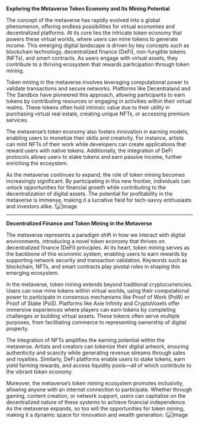 **Exploring the Metaverse Token Economy and Its Mining Potential**

The concept of the metaverse has rapidly evolved into a global phenomenon, offering endless possibilities for virtual economies and decentralized platforms. At its core lies the intricate token economy that powers these virtual worlds, where users can mine tokens to generate income. This emerging digital landscape is driven by key concepts such as blockchain technology, decentralized finance (DeFi), non-fungible tokens (NFTs), and smart contracts. As users engage with virtual assets, they contribute to a thriving ecosystem that rewards participation through token mining.

Token mining in the metaverse involves leveraging computational power to validate transactions and secure networks. Platforms like Decentraland and The Sandbox have pioneered this approach, allowing participants to earn tokens by contributing resources or engaging in activities within their virtual realms. These tokens often hold intrinsic value due to their utility in purchasing virtual real estate, creating unique NFTs, or accessing premium services. 

The metaverse’s token economy also fosters innovation in earning models, enabling users to monetize their skills and creativity. For instance, artists can mint NFTs of their work while developers can create applications that reward users with native tokens. Additionally, the integration of DeFi protocols allows users to stake tokens and earn passive income, further enriching the ecosystem.

As the metaverse continues to expand, the role of token mining becomes increasingly significant. By participating in this new frontier, individuals can unlock opportunities for financial growth while contributing to the decentralization of digital assets. The potential for profitability in the metaverse is immense, making it a lucrative field for tech-savvy enthusiasts and investors alike. !![Image](https://github.com/user-attachments/assets/590b50a7-4459-4e76-8a31-559aed223621)

---

**Decentralized Finance and Token Mining in the Metaverse**

The metaverse represents a paradigm shift in how we interact with digital environments, introducing a novel token economy that thrives on decentralized finance (DeFi) principles. At its heart, token mining serves as the backbone of this economic system, enabling users to earn rewards by supporting network security and transaction validation. Keywords such as blockchain, NFTs, and smart contracts play pivotal roles in shaping this emerging ecosystem.

In the metaverse, token mining extends beyond traditional cryptocurrencies. Users can now mine tokens within virtual worlds, using their computational power to participate in consensus mechanisms like Proof of Work (PoW) or Proof of Stake (PoS). Platforms like Axie Infinity and CryptoVoxels offer immersive experiences where players can earn tokens by completing challenges or building virtual assets. These tokens often serve multiple purposes, from facilitating commerce to representing ownership of digital property.

The integration of NFTs amplifies the earning potential within the metaverse. Artists and creators can tokenize their digital artwork, ensuring authenticity and scarcity while generating revenue streams through sales and royalties. Similarly, DeFi platforms enable users to stake tokens, earn yield farming rewards, and access liquidity pools—all of which contribute to the vibrant token economy.

Moreover, the metaverse’s token mining ecosystem promotes inclusivity, allowing anyone with an internet connection to participate. Whether through gaming, content creation, or network support, users can capitalize on the decentralized nature of these systems to achieve financial independence. As the metaverse expands, so too will the opportunities for token mining, making it a dynamic space for innovation and wealth generation. !![Image](https://github.com/user-attachments/assets/590b50a7-4459-4e76-8a31-559aed223621)